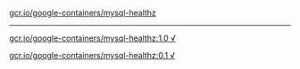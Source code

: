 [gcr.io/google-containers/mysql-healthz](https://hub.docker.com/r/anjia0532/mysql-healthz/tags/) 

----
[gcr.io/google-containers/mysql-healthz:1.0 √](https://hub.docker.com/r/anjia0532/mysql-healthz/tags/)

[gcr.io/google-containers/mysql-healthz:0.1 √](https://hub.docker.com/r/anjia0532/mysql-healthz/tags/)

